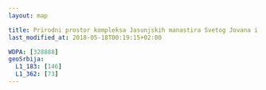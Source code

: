 ```yaml
---
layout: map

title: Prirodni prostor kompleksa Jasunjskih manastira Svetog Jovana i Svete Bogorodice
last_modified_at: 2018-05-18T00:19:15+02:00

WDPA: [328888]
geoSrbija:
  L1_183: [146]
  L1_362: [73]
---
```

